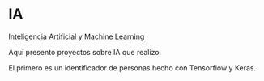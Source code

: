 # IA
Inteligencia Artificial y Machine Learning

Aquí presento proyectos sobre IA que realizo.

El primero es un identificador de personas hecho con Tensorflow y Keras.
